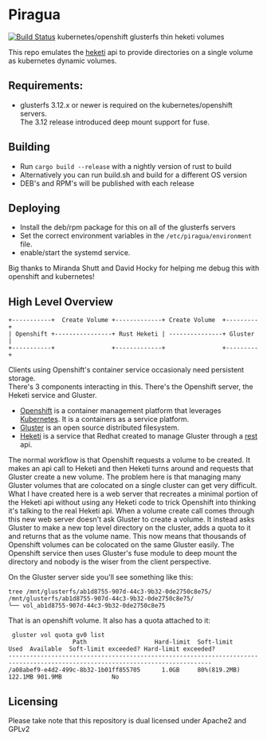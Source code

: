# Piragua
[![Build Status](https://travis-ci.org/gluster/piragua.svg?branch=master)](https://travis-ci.org/gluster/piragua)
kubernetes/openshift glusterfs thin heketi volumes

This repo emulates the [heketi](https://github.com/heketi/heketi/wiki/API) api
to provide directories on a single volume as kubernetes dynamic volumes.

## Requirements:
* glusterfs 3.12.x or newer is required on the kubernetes/openshift servers.  
The 3.12 release introduced deep mount support for fuse.

## Building
* Run `cargo build --release` with a nightly version of rust to build
* Alternatively you can run build.sh and build for a different OS version
* DEB's and RPM's will be published with each release

## Deploying
* Install the deb/rpm package for this on all of the glusterfs servers 
* Set the correct environment variables in the 
`/etc/piragua/environment` file.
* enable/start the systemd service.

Big thanks to Miranda Shutt and David Hocky for helping me debug this
with openshift and kubernetes!  

## High Level Overview
```
+-----------+  Create Volume +-------------+ Create Volume  +---------+
| Openshift +----------------+ Rust Heketi | ---------------+ Gluster |
+-----------+                +-------------+                +---------+
```
Clients using Openshift's container service occasionaly need persistent storage.  
There's 3 components interacting in this.  There's the Openshift server, the Heketi service and Gluster.  
- [Openshift](https://www.openshift.com/) is a container management platform that leverages [Kubernetes](https://kubernetes.io/).  It is a containers as a service platform.  
- [Gluster](http://docs.gluster.org/en/latest/) is an open source distributed filesystem.
- [Heketi](https://github.com/heketi/heketi) is a service that Redhat created to manage Gluster through a [rest](https://github.com/heketi/heketi/blob/master/doc/api/api.md) api.  

The normal workflow is that Openshift requests a volume to be created.  It makes an api call to 
Heketi and then Heketi turns around and requests that Gluster create a new volume.  The problem here is that 
managing many Gluster volumes that are colocated on a single cluster can get very difficult.  What
I have created here is a web server that recreates a minimal portion of the Heketi api without using any Heketi code to trick Openshift into thinking it's talking to the real Heketi api.  When a volume create call comes through this 
new web server doesn't ask Gluster to create a volume.  It instead asks Gluster to make a new top level directory on the cluster, adds a quota to it and returns that as the volume name.  This now means that thousands of Openshift volumes can be colocated on the same Gluster easily.  The Openshift service then uses Gluster's fuse module to deep mount the directory and
nobody is the wiser from the client perspective.  

On the Gluster server side you'll see something like this:
```
tree /mnt/glusterfs/ab1d8755-907d-44c3-9b32-0de2750c8e75/
/mnt/glusterfs/ab1d8755-907d-44c3-9b32-0de2750c8e75/
└── vol_ab1d8755-907d-44c3-9b32-0de2750c8e75
```
That is an openshift volume.  It also has a quota attached to it:
```
 gluster vol quota gv0 list
                  Path                   Hard-limit  Soft-limit      Used  Available  Soft-limit exceeded? Hard-limit exceeded?
-------------------------------------------------------------------------------------------------------------------------------
/a08abef9-e4d2-499c-8b32-1b01ff855705      1.0GB     80%(819.2MB)  122.1MB 901.9MB              No  
```


## Licensing
Please take note that this repository is dual licensed under
Apache2 and GPLv2
